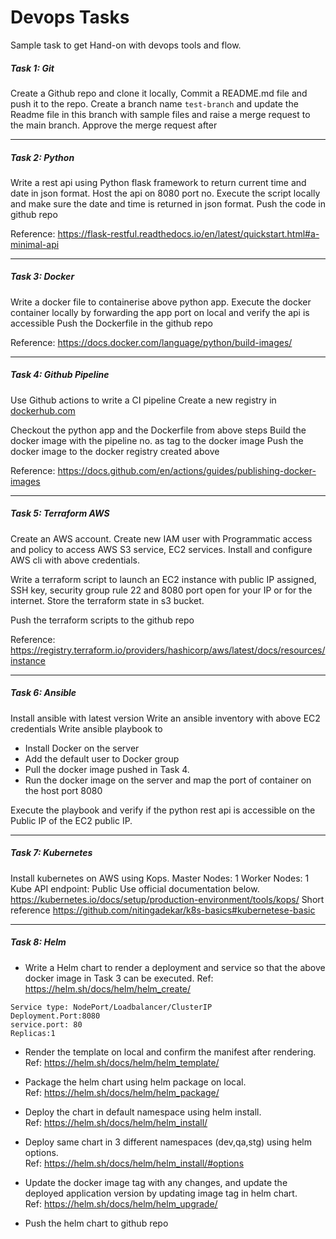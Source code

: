 # Devops Tasks
Sample task to get Hand-on with devops tools and flow. 



##### Task 1: Git
Create a Github repo and clone it locally, Commit a README.md file and push it to the repo. 
Create a branch name `test-branch` and update the Readme file in this branch with sample files and raise a merge request to the main branch. 
Approve the merge request after

--- 

##### Task 2: Python
Write a rest api using Python flask framework to return current time and date in json format.
Host the api on 8080 port no. Execute the script locally and make sure the date and time is returned in json format.
Push the code in github repo


Reference: https://flask-restful.readthedocs.io/en/latest/quickstart.html#a-minimal-api

---

##### Task 3: Docker
Write a docker file to containerise above python app. 
Execute the docker container locally by forwarding the app port on local and verify the api is accessible 
Push the Dockerfile in the github repo

Reference:  https://docs.docker.com/language/python/build-images/

---

##### Task 4: Github Pipeline
Use Github actions to write a CI pipeline 
Create a new registry in [dockerhub.com](https://hub.docker.com/)

Checkout the python app and the Dockerfile from above steps 
Build the docker image with the pipeline no. as tag to the docker image
Push the docker image to the docker registry created above

Reference: https://docs.github.com/en/actions/guides/publishing-docker-images

---

##### Task 5: Terraform AWS 

Create an AWS account.
Create new IAM user with Programmatic access and policy to access AWS S3 service, EC2 services. 
Install and configure AWS cli with above credentials. 

Write a terraform script to launch an EC2 instance with public IP assigned, SSH key, security group rule 22 and 8080 port open for your IP or for the internet. 
Store the terraform state in s3 bucket. 

Push the terraform scripts to the github repo

Reference: https://registry.terraform.io/providers/hashicorp/aws/latest/docs/resources/instance

---

##### Task 6: Ansible

Install ansible with latest version 
Write an ansible inventory with above EC2 credentials
Write ansible playbook to 
- Install Docker on the server
- Add the default user to Docker group
- Pull the docker image pushed in Task 4. 
- Run the docker image on the server and map the port of container on the host port 8080

Execute the playbook and verify if the python rest api is accessible on the Public IP of the EC2 public IP.

---

##### Task 7: Kubernetes

Install kubernetes on AWS using Kops. 
Master Nodes: 1
Worker Nodes: 1
Kube API endpoint: Public
Use official documentation below. 
https://kubernetes.io/docs/setup/production-environment/tools/kops/
Short reference 
https://github.com/nitingadekar/k8s-basics#kubernetese-basic


---

##### Task 8: Helm

- Write a Helm chart to render a deployment and service so that the above docker image in Task 3 can be executed.
Ref: https://helm.sh/docs/helm/helm_create/ 
```
Service type: NodePort/Loadbalancer/ClusterIP
Deployment.Port:8080
service.port: 80
Replicas:1
```

- Render the template on local and confirm the manifest after rendering.    
Ref: https://helm.sh/docs/helm/helm_template/   
- Package the helm chart using helm package on local.    
Ref: https://helm.sh/docs/helm/helm_package/    
- Deploy the chart in default namespace using helm install.    
Ref: https://helm.sh/docs/helm/helm_install/   
- Deploy same chart in 3 different namespaces (dev,qa,stg) using helm options.    
Ref: https://helm.sh/docs/helm/helm_install/#options    
- Update the docker image tag with any changes, and update the deployed application version by updating image tag in helm chart.    
Ref: https://helm.sh/docs/helm/helm_upgrade/    

- Push the helm chart to github repo 



